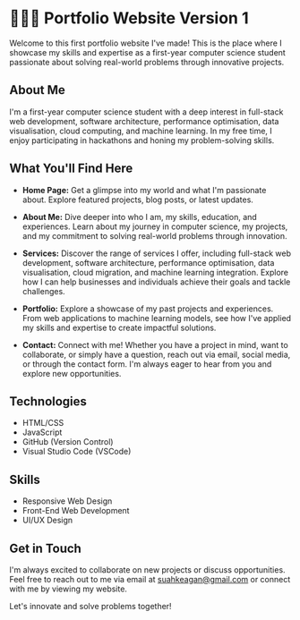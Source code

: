 # 👨🏻‍💻 Portfolio Website Version 1

Welcome to this first portfolio website I've made! This is the place where I showcase my skills and expertise as a first-year computer science student passionate about solving real-world problems through innovative projects. 

## About Me

I'm a first-year computer science student with a deep interest in full-stack web development, software architecture, performance optimisation, data visualisation, cloud computing, and machine learning. In my free time, I enjoy participating in hackathons and honing my problem-solving skills.

## What You'll Find Here

- **Home Page:** Get a glimpse into my world and what I'm passionate about. Explore featured projects, blog posts, or latest updates.
  
- **About Me:** Dive deeper into who I am, my skills, education, and experiences. Learn about my journey in computer science, my projects, and my commitment to solving real-world problems through innovation.
  
- **Services:** Discover the range of services I offer, including full-stack web development, software architecture, performance optimisation, data visualisation, cloud migration, and machine learning integration. Explore how I can help businesses and individuals achieve their goals and tackle challenges.
  
- **Portfolio:** Explore a showcase of my past projects and experiences. From web applications to machine learning models, see how I've applied my skills and expertise to create impactful solutions.
  
- **Contact:** Connect with me! Whether you have a project in mind, want to collaborate, or simply have a question, reach out via email, social media, or through the contact form. I'm always eager to hear from you and explore new opportunities.

## Technologies
- HTML/CSS
- JavaScript
- GitHub (Version Control)
- Visual Studio Code (VSCode)

## Skills
- Responsive Web Design
- Front-End Web Development
- UI/UX Design

## Get in Touch

I'm always excited to collaborate on new projects or discuss opportunities. Feel free to reach out to me via email at suahkeagan@gmail.com or connect with me by viewing my website.

Let's innovate and solve problems together!
